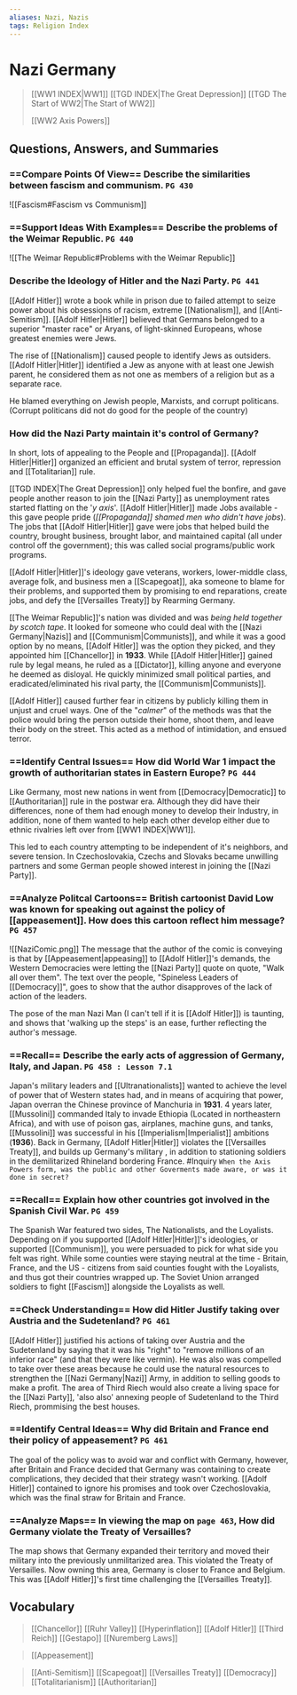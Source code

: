 ```yaml
---
aliases: Nazi, Nazis
tags: Religion Index
---
```

# Nazi Germany
>[[WW1 INDEX|WW1]]
>[[TGD INDEX|The Great Depression]]
>[[TGD The Start of WW2|The Start of WW2]]
>
>[[WW2 Axis Powers]]
## Questions, Answers, and Summaries
### ==Compare Points Of View== Describe the similarities between fascism and communism. `PG 430`
![[Fascism#Fascism vs Communism]]
### ==Support Ideas With Examples== Describe the problems of the Weimar Republic. `PG 440`
![[The Weimar Republic#Problems with the Weimar Republic]]
### Describe the Ideology of Hitler and the Nazi Party. `PG 441`
[[Adolf Hitler]] wrote a book while in prison due to failed attempt to seize power about his obsessions of racism, extreme [[Nationalism]], and [[Anti-Semitism]]. [[Adolf Hitler|Hitler]] believed that Germans belonged to a superior "master race" or Aryans, of light-skinned Europeans, whose greatest enemies were Jews.

The rise of [[Nationalism]] caused people to identify Jews as outsiders. [[Adolf Hitler|Hitler]] identified a Jew as anyone with at least one Jewish parent, he considered them as not one as members of a religion but as a separate race.

He blamed everything on Jewish people, Marxists, and corrupt politicans. (Corrupt politicans did not do good for the people of the country)
### How did the Nazi Party maintain it's control of Germany?
In short, lots of appealing to the People and [[Propaganda]]. [[Adolf Hitler|Hitler]] organized an efficient and brutal system of terror, repression and [[Totalitarian]] rule. 

[[TGD INDEX|The Great Depression]] only helped fuel the bonfire, and gave people another reason to join the [[Nazi Party]] as unemployment rates started flatting on the '*y axis*'. [[Adolf Hitler|Hitler]] made Jobs available - this gave people pride (*[[Propaganda]] shamed men who didn't have jobs*). The jobs that [[Adolf Hitler|Hitler]] gave were jobs that helped build the country, brought business, brought labor, and maintained capital (all under control off the government); this was called social programs/public work programs. 

[[Adolf Hitler|Hitler]]'s ideology gave veterans, workers, lower-middle class, average folk, and business men a [[Scapegoat]], aka someone to blame for their problems, and supported them by promising to end reparations, create jobs, and defy the [[Versailles Treaty]] by Rearming Germany. 

[[The Weimar Republic]]'s nation was divided and was *being held together by scotch tape*. It looked for someone who could deal with the [[Nazi Germany|Nazis]] and [[Communism|Communists]], and while it was a good option by no means, [[Adolf Hitler]] was the option they picked, and they appointed him [[Chancellor]] in **1933**. While [[Adolf Hitler|Hitler]] gained rule by legal means, he ruled as a [[Dictator]], killing anyone and everyone he deemed as disloyal. He quickly minimized small political parties, and eradicated/eliminated his rival party, the [[Communism|Communists]].

[[Adolf Hitler]] caused further fear in citizens by publicly killing them in unjust and cruel ways. One of the "*calmer*" of the methods was that the police would bring the person outside their home, shoot them, and leave their body on the street. This acted as a method of intimidation, and ensued terror.
### ==Identify Central Issues== How did World War 1 impact the growth of authoritarian states in Eastern Europe? `PG 444`
Like Germany, most new nations in went from [[Democracy|Democratic]] to [[Authoritarian]] rule in the postwar era. Although they did have their differences, none of them had enough money to develop their Industry, in addition, none of them wanted to help each other develop either due to ethnic rivalries left over from [[WW1 INDEX|WW1]].

This led to each country attempting to be independent of it's neighbors, and severe tension. In Czechoslovakia, Czechs and Slovaks became unwilling partners and some German people showed interest in joining the [[Nazi Party]].
### ==Analyze Politcal Cartoons== British cartoonist David Low was known for speaking out against the policy of [[appeasement]]. How does this cartoon reflect him message? `PG 457`
![[NaziComic.png]]
The message that the author of the comic is conveying is that by [[Appeasement|appeasing]] to [[Adolf Hitler]]'s demands, the Western Democracies were letting the [[Nazi Party]] quote on quote, "Walk all over them". The text over the people, "Spineless Leaders of [[Democracy]]", goes to show that the author disapproves of the lack of action of the leaders.

The pose of the man Nazi Man (I can't tell if it is [[Adolf Hitler]]) is taunting, and shows that 'walking up the steps' is an ease, further reflecting the author's message.
### ==Recall== Describe the early acts of aggression of Germany, Italy, and Japan. `PG 458 : Lesson 7.1`
Japan's military leaders and [[Ultranationalists]] wanted to achieve the level of power that of Western states had, and in means of acquiring that power, Japan overran the Chinese province of Manchuria in **1931**. 4 years later, [[Mussolini]] commanded Italy to invade Ethiopia (Located in northeastern Africa), and with use of poison gas, airplanes, machine guns, and tanks, [[Mussolini]] was successful in his [[Imperialism|Imperialist]] ambitions (**1936**). Back in Germany, [[Adolf Hitler|Hitler]] violates the [[Versailles Treaty]], and builds up Germany's military , in addition to stationing soldiers in the demilitarized Rhineland bordering France.
#Inquiry `When the Axis Powers form, was the public and other Goverments made aware, or was it done in secret?`
### ==Recall== Explain how other countries got involved in the Spanish Civil War. `PG 459`
The Spanish War featured two sides, The Nationalists, and the Loyalists. Depending on if you supported [[Adolf Hitler|Hitler]]'s ideologies, or supported [[Communism]], you were persuaded to pick for what side you felt was right. While some counties were staying neutral at the time - Britain, France, and the US - citizens from said counties fought with the Loyalists, and thus got their countries wrapped up. The Soviet Union arranged soldiers to fight [[Fascism]] alongside the Loyalists as well. 
### ==Check Understanding== How did Hitler Justify taking over Austria and the Sudetenland? `PG 461`
[[Adolf Hitler]] justified his actions of taking over Austria and the Sudetenland by saying that it was his "right" to "remove millions of an inferior race" (and that they were like vermin). He was also was compelled to take over these areas because he could use the natural resources to strengthen the [[Nazi Germany|Nazi]] Army, in addition to selling goods to make a profit. The area of Third Riech would also create a living space for the [[Nazi Party]], 'also also' annexing people of Sudetenland to the Third Riech, prommising the best houses.
### ==Identify Central Ideas== Why did Britain and France end their policy of appeasement? `PG 461`
The goal of the policy was to avoid war and conflict with Germany, however, after Britain and France decided that Germany was containing to create complications, they decided that their strategy wasn't working. [[Adolf Hitler]] contained to ignore his promises and took over Czechoslovakia, which was the final straw for Britain and France. 
### ==Analyze Maps== In viewing the map on `page 463`, How did Germany violate the Treaty of Versailles?
The map shows that Germany expanded their territory and moved their military into the previously unmilitarized area. This violated the Treaty of Versailles. Now owning this area, Germany is closer to France and Belgium. This was [[Adolf Hitler]]'s first time challenging the [[Versailles Treaty]].

## Vocabulary
>[[Chancellor]]
>[[Ruhr Valley]]
>[[Hyperinflation]]
>[[Adolf Hitler]]
>[[Third Reich]]
>[[Gestapo]]
>[[Nuremberg Laws]]

> [[Appeasement]]

>[[Anti-Semitism]]
>[[Scapegoat]]
>[[Versailles Treaty]]
>[[Democracy]]
>[[Totalitarianism]]
>[[Authoritarian]]
